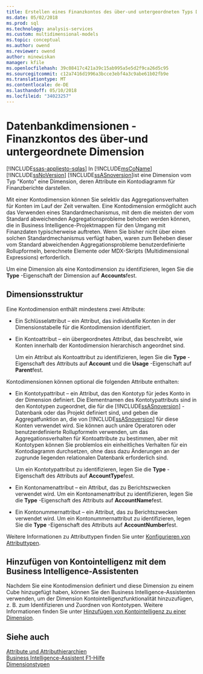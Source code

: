 ```yaml
---
title: Erstellen eines Finanzkontos des über-und untergeordneten Typs Dimension | Microsoft Docs
ms.date: 05/02/2018
ms.prod: sql
ms.technology: analysis-services
ms.custom: multidimensional-models
ms.topic: conceptual
ms.author: owend
ms.reviewer: owend
author: minewiskan
manager: kfile
ms.openlocfilehash: 39c08417c421a39c15ab995a5e5d2f9ca26d5c95
ms.sourcegitcommit: c12a7416d1996a3bcce3ebf4a3c9abe61b02fb9e
ms.translationtype: MT
ms.contentlocale: de-DE
ms.lasthandoff: 05/10/2018
ms.locfileid: "34023257"
---
```

# <a name="database-dimensions---finance-account-of-parent-child-type"></a>Datenbankdimensionen - Finanzkontos des über-und untergeordnete Dimension
[!INCLUDE[ssas-appliesto-sqlas](../../includes/ssas-appliesto-sqlas.md)]
  In [!INCLUDE[msCoName](../../includes/msconame-md.md)] [!INCLUDE[ssNoVersion](../../includes/ssnoversion-md.md)] [!INCLUDE[ssASnoversion](../../includes/ssasnoversion-md.md)]ist eine Dimension vom Typ "Konto" eine Dimension, deren Attribute ein Kontodiagramm für Finanzberichte darstellen.  
  
 Mit einer Kontodimension können Sie selektiv das Aggregationsverhalten für Konten im Lauf der Zeit verwalten. Eine Kontodimension ermöglicht auch das Verwenden eines Standardmechanismus, mit dem die meisten der vom Standard abweichenden Aggregationsprobleme behoben werden können, die in Business Intelligence-Projektmappen für den Umgang mit Finanzdaten typischerweise auftreten. Wenn Sie bisher nicht über einen solchen Standardmechanismus verfügt haben, waren zum Beheben dieser vom Standard abweichenden Aggregationsprobleme benutzerdefinierte Rollupformeln, berechnete Elemente oder MDX-Skripts (Multidimensional Expressions) erforderlich.  
  
 Um eine Dimension als eine Kontodimension zu identifizieren, legen Sie die **Type** -Eigenschaft der Dimension auf **Accounts**fest.  
  
## <a name="dimension-structure"></a>Dimensionsstruktur  
 Eine Kontodimension enthält mindestens zwei Attribute:  
  
-   Ein Schlüsselattribut – ein Attribut, das individuelle Konten in der Dimensionstabelle für die Kontodimension identifiziert.  
  
-   Ein Kontoattribut – ein übergeordnetes Attribut, das beschreibt, wie Konten innerhalb der Kontodimension hierarchisch angeordnet sind.  
  
     Um ein Attribut als Kontoattribut zu identifizieren, legen Sie die **Type** -Eigenschaft des Attributs auf **Account** und die **Usage** -Eigenschaft auf **Parent**fest.  
  
 Kontodimensionen können optional die folgenden Attribute enthalten:  
  
-   Ein Kontotypattribut – ein Attribut, das den Kontotyp für jedes Konto in der Dimension definiert. Die Elementnamen des Kontotypattributs sind in den Kontotypen zugeordnet, die für die [!INCLUDE[ssASnoversion](../../includes/ssasnoversion-md.md)] -Datenbank oder das Projekt definiert sind, und geben die Aggregatfunktion an, die von [!INCLUDE[ssASnoversion](../../includes/ssasnoversion-md.md)] für diese Konten verwendet wird. Sie können auch unäre Operatoren oder benutzerdefinierte Rollupformeln verwenden, um das Aggregationsverhalten für Kontoattribute zu bestimmen, aber mit Kontotypen können Sie problemlos ein einheitliches Verhalten für ein Kontodiagramm durchsetzen, ohne dass dazu Änderungen an der zugrunde liegenden relationalen Datenbank erforderlich sind.  
  
     Um ein Kontotypattribut zu identifizieren, legen Sie die **Type** -Eigenschaft des Attributs auf **AccountType**fest.  
  
-   Ein Kontonamenattribut – ein Attribut, das zu Berichtszwecken verwendet wird. Um ein Kontonamenattribut zu identifizieren, legen Sie die **Type** -Eigenschaft des Attributs auf **AccountName**fest.  
  
-   Ein Kontonummernattribut – ein Attribut, das zu Berichtszwecken verwendet wird. Um ein Kontonummernattribut zu identifizieren, legen Sie die **Type** -Eigenschaft des Attributs auf **AccountNumber**fest.  
  
 Weitere Informationen zu Attributtypen finden Sie unter [Konfigurieren von Attributtypen](../../analysis-services/multidimensional-models/attribute-properties-configure-attribute-types.md).  
  
## <a name="adding-account-intelligence-with-the-business-intelligence-wizard"></a>Hinzufügen von Kontointelligenz mit dem Business Intelligence-Assistenten  
 Nachdem Sie eine Kontodimension definiert und diese Dimension zu einem Cube hinzugefügt haben, können Sie den Business Intelligence-Assistenten verwenden, um der Dimension Kontointelligenzfunktionalität hinzuzufügen, z. B. zum Identifizieren und Zuordnen von Kontotypen. Weitere Informationen finden Sie unter [Hinzufügen von Kontointelligenz zu einer Dimension](../../analysis-services/multidimensional-models/bi-wizard-add-account-intelligence-to-a-dimension.md).  
  
## <a name="see-also"></a>Siehe auch  
 [Attribute und Attributhierarchien](../../analysis-services/multidimensional-models-olap-logical-dimension-objects/attributes-and-attribute-hierarchies.md)   
 [Business Intelligence-Assistent F1-Hilfe](http://msdn.microsoft.com/library/155ac80c-63ae-47aa-9e86-9396e3d920eb)   
 [Dimensionstypen](../../analysis-services/multidimensional-models-olap-logical-dimension-objects/database-dimension-properties-types.md)  
  
  

